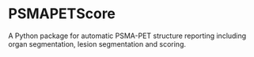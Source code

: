 # PSMAPETScore
A Python package for automatic PSMA-PET structure reporting including organ segmentation, lesion segmentation and scoring.
